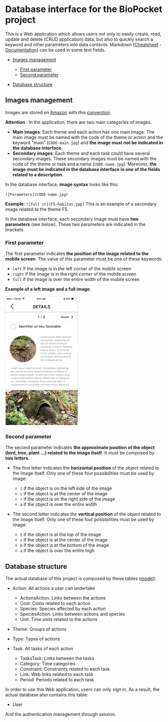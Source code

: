 # Database interface for the BioPocket project

This is a Web application which allows users not only to easily create, read, update and delete (CRUD application) data, but also to quickly search a keyword and other parameters into data contents. Markdown ([Cheatsheet](https://github.com/adam-p/markdown-here/wiki/Markdown-Cheatsheet) - [Documentation](https://daringfireball.net/projects/markdown/syntax)) can be used in some text fields.

* [Images management](#images-management)

    * [First parameter](#first-parameter)
    * [Second parameter](#second-parameter)

* [Database structure](#database-structure)


## Images management

Images are stored on [Amazon](https://github.com/MediaComem/biopocket/blob/master/IMAGES-WORKFLOW.md#sauvegarde-des-images-sur-amazon) with this [convention](https://github.com/MediaComem/biopocket/blob/master/IMAGES-WORKFLOW.md#convention-de-nommage).

**Attention** : In the application, there are two main categories of images.
- **Main images**: Each theme and each action has one main image. The main image must be named with the code of the theme or action and the keyword "main" (`CODE-main.jpg`) and **the image must not be indicated in the database interface**.
- **Secondary images**: Each theme and each task could have several secondary images. These secondary images must be named with the code of the theme or task and a name (`CODE-name.jpg`). Moreover, **the image must be indicated in the database interface in one of the fields related to a description**.

In the database interface, **image syntax** looks like this:

`![Parameters](CODE-name.jpg)`

**Example**:
`![full ct](F5-habitat.jpg)`
This is an example of a secondary image related to the theme F5.

In the database interface, each secondary image must have **two parameters** (see below). These two parameters are indicated in the brackets.


### First parameter

The first parameter indicates **the position of the image related to the mobile screen**. The value of this parameter must be one of these keywords:

- `left` if the image is in the left corner of the mobile screen
- `right` if the image is in the right corner of the mobile screen
- `full` if the image is over the entire width of the mobile screen

**Example of a left image and a full image**:

![Example of a left image and a full image](/lib/assets/example-left-full-images.png)


### Second parameter

The second parameter indicates **the approximate position of the object (bird, tree, plant ...) related to the image itself**. It must be composed by **two letters**.

* The first letter indicates the **horizontal position** of the object related to the image itself. Only one of these four possibilities must be used by image:

    * `l` if the object is on the left side of the image
    * `c` if the object is at the center of the image
    * `r` if the object is on the right side of the image
    * `a` if the object is over the entire width

* The second letter indicates the **vertical position** of the object related to the image itself. Only one of these four possibilities must be used by image:

    * `t` if the object is at the top of the image
    * `c` if the object is at the center of the image
    * `b` if the object is at the bottom of the image
    * `a` if the object is over the entire high


## Database structure

The actual database of this project is composed by these tables ([model](/lib/assets/mcd.pdf)):

* Action: All actions a user can undertake

    * ActionsAction: Links between the actions
    * Cost: Costs related to each action
    * Species: Species affected by each action
    * SpeciesAction: Links between actions and species
    * Unit: Time units related to the actions

* Theme: Groups of actions

* Type: Types of actions

* Task: All tasks of each action

    * TasksTask: Links between the tasks
    * Category: Time categories
    * Constraint: Constraints related to each task
    * Link: Web links related to each task
    * Period: Periods related to each task

In order to use this Web application, users can only sign in. As a result, the actual database also contains this table: 

* User

And the authentication management through session. 
